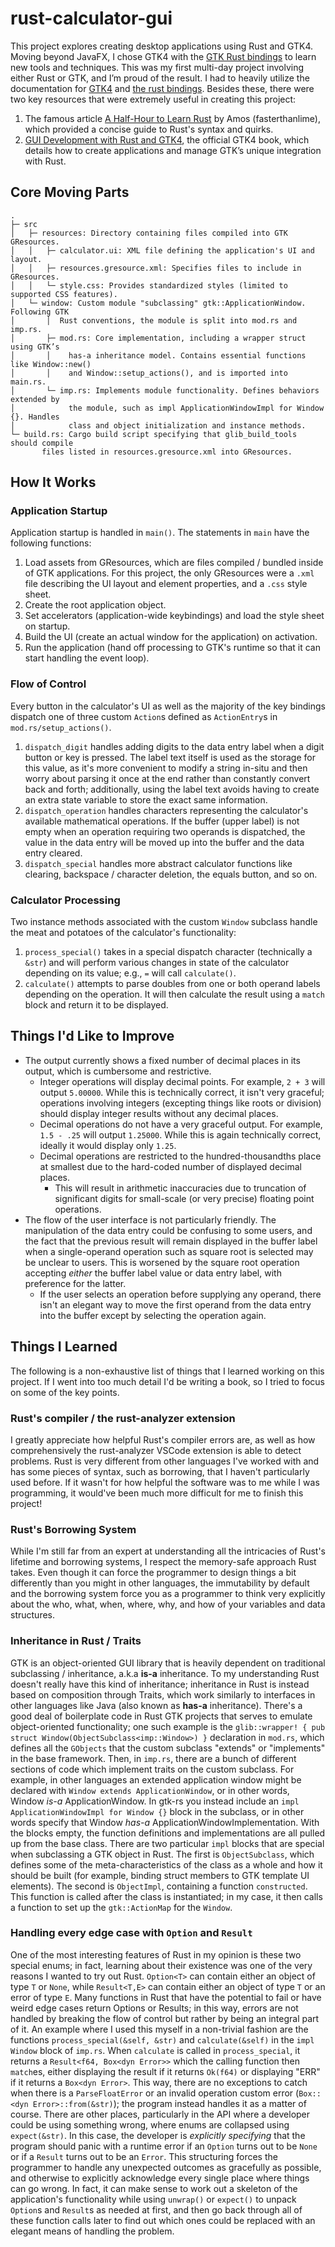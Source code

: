 # rust-calculator-gui

This project explores creating desktop applications using Rust and GTK4. Moving beyond JavaFX, I chose GTK4 with the [GTK Rust bindings](https://gtk-rs.org/) to learn new tools and techniques. This was my first multi-day project involving either Rust or GTK, and I’m proud of the result. I had to heavily utilize the documentation for [GTK4](https://docs.gtk.org/gtk4/getting_started.html) and [the rust bindings](https://docs.rs/gtk4/latest/gtk4/). Besides these, there were two key resources that were extremely useful in creating this project:
1. The famous article [A Half-Hour to Learn Rust](https://fasterthanli.me/articles/a-half-hour-to-learn-rust) by Amos (fasterthanlime), which provided a concise guide to Rust's syntax and quirks.
2. [GUI Development with Rust and GTK4](https://gtk-rs.org/gtk4-rs/git/book/introduction.html), the official GTK4 book, which details how to create applications and manage GTK’s unique integration with Rust.

## Core Moving Parts

```
.
├─ src
│   ├─ resources: Directory containing files compiled into GTK GResources.
│   │   ├─ calculator.ui: XML file defining the application's UI and layout.
│   │   ├─ resources.gresource.xml: Specifies files to include in GResources.
│   │   └─ style.css: Provides standardized styles (limited to supported CSS features).
│   └─ window: Custom module "subclassing" gtk::ApplicationWindow. Following GTK
│       │  Rust conventions, the module is split into mod.rs and imp.rs.
│       ├─ mod.rs: Core implementation, including a wrapper struct using GTK’s
│       │    has-a inheritance model. Contains essential functions like Window::new()
│       │    and Window::setup_actions(), and is imported into main.rs.
│       └─ imp.rs: Implements module functionality. Defines behaviors extended by
│            the module, such as impl ApplicationWindowImpl for Window {}. Handles
│            class and object initialization and instance methods.
└─ build.rs: Cargo build script specifying that glib_build_tools should compile
       files listed in resources.gresource.xml into GResources.

```
## How It Works
### Application Startup
Application startup is handled in `main()`. The statements in `main` have the following functions:
1. Load assets from GResources, which are files compiled / bundled inside of GTK applications. For this project, the only GResources were a `.xml` file describing the UI layout and element properties, and a `.css` style sheet.
2. Create the root application object.
3. Set accelerators (application-wide keybindings) and load the style sheet on startup.
4. Build the UI (create an actual window for the application) on activation.
5. Run the application (hand off processing to GTK's runtime so that it can start handling the event loop).
### Flow of Control
Every button in the calculator's UI as well as the majority of the key bindings dispatch one of three custom `Action`s defined as `ActionEntry`s in `mod.rs/setup_actions()`.
1. `dispatch_digit` handles adding digits to the data entry label when a digit button or key is pressed. The label text itself is used as the storage for this value, as it's more convenient to modify a string in-situ and then worry about parsing it once at the end rather than constantly convert back and forth; additionally, using the label text avoids having to create an extra state variable to store the exact same information.
2. `dispatch_operation` handles characters representing the calculator's available mathematical operations. If the buffer (upper label) is not empty when an operation requiring two operands is dispatched, the value in the data entry will be moved up into the buffer and the data entry cleared.
3. `dispatch_special` handles more abstract calculator functions like clearing, backspace / character deletion, the equals button, and so on.
### Calculator Processing
Two instance methods associated with the custom `Window` subclass handle the meat and potatoes of the calculator's functionality:
1. `process_special()` takes in a special dispatch character (technically a `&str`) and will perform various changes in state of the calculator depending on its value; e.g., `=` will call `calculate()`.
2. `calculate()` attempts to parse doubles from one or both operand labels depending on the operation. It will then calculate the result using a `match` block and return it to be displayed.

## Things I'd Like to Improve
- The output currently shows a fixed number of decimal places in its output, which is cumbersome and restrictive.
  - Integer operations will display decimal points. For example, `2 + 3` will output `5.00000`. While this is technically correct, it isn't very graceful; operations involving integers (excepting things like roots or division) should display integer results without any decimal places.
  - Decimal operations do not have a very graceful output. For example, `1.5 - .25` will output `1.25000`. While this is again technically correct, ideally it would display only `1.25`.
  - Decimal operations are restricted to the hundred-thousandths place at smallest due to the hard-coded number of displayed decimal places.
    - This will result in arithmetic inaccuracies due to truncation of significant digits for small-scale (or very precise) floating point operations.
- The flow of the user interface is not particularly friendly. The manipulation of the data entry could be confusing to some users, and the fact that the previous result will remain displayed in the buffer label when a single-operand operation such as square root is selected may be unclear to users. This is worsened by the square root operation accepting *either* the buffer label value or data entry label, with preference for the latter.
  - If the user selects an operation before supplying any operand, there isn't an elegant way to move the first operand from the data entry into the buffer except by selecting the operation again.

## Things I Learned
The following is a non-exhaustive list of things that I learned working on this project. If I went into too much detail I'd be writing a book, so I tried to focus on some of the key points.
### Rust's compiler / the rust-analyzer extension
I greatly appreciate how helpful Rust's compiler errors are, as well as how comprehensively the rust-analyzer VSCode extension is able to detect problems. Rust is very different from other languages I've worked with and has some pieces of syntax, such as borrowing, that I haven't particularly used before. If it wasn't for how helpful the software was to me while I was programming, it would've been much more difficult for me to finish this project!
### Rust's Borrowing System
While I'm still far from an expert at understanding all the intricacies of Rust's lifetime and borrowing systems, I respect the memory-safe approach Rust takes. Even though it can force the programmer to design things a bit differently than you might in other languages, the immutability by default and the borrowing system force you as a programmer to think very explicitly about the who, what, when, where, why, and how of your variables and data structures.
### Inheritance in Rust / Traits
GTK is an object-oriented GUI library that is heavily dependent on traditional subclassing / inheritance, a.k.a **is-a** inheritance. To my understanding Rust doesn't really have this kind of inheritance; inheritance in Rust is instead based on composition through Traits, which work similarly to interfaces in other languages like Java (also known as **has-a** inheritance). There's a good deal of boilerplate code in Rust GTK projects that serves to emulate object-oriented functionality; one such example is the `glib::wrapper! { pub struct Window(ObjectSubclass<imp::Window>) }` declaration in `mod.rs`, which defines all the `GObjects` that the custom subclass "extends" or "implements" in the base framework. Then, in `imp.rs`, there are a bunch of different sections of code which implement traits on the custom subclass. For example, in other languages an extended application window might be declared with `Window extends ApplicationWindow`, or in other words, Window *is-a* ApplicationWindow. In gtk-rs you instead include an `impl ApplicationWindowImpl for Window {}` block in the subclass, or in other words specify that Window *has-a* ApplicationWindowImplementation. With the blocks empty, the function definitions and implementations are all pulled up from the base class. There are two particular `impl` blocks that are special when subclassing a GTK object in Rust. The first is `ObjectSubclass`, which defines some of the meta-characteristics of the class as a whole and how it should be built (for example, binding struct members to GTK template UI elements). The second is `ObjectImpl`, containing a function `constructed`. This function is called after the class is instantiated; in my case, it then calls a function to set up the `gtk::ActionMap` for the `Window`.
### Handling every edge case with `Option` and `Result`
One of the most interesting features of Rust in my opinion is these two special enums; in fact, learning about their existence was one of the very reasons I wanted to try out Rust. `Option<T>` can contain either an object of type `T` or `None`, while `Result<T,E>` can contain either an object of type `T` or an error of type `E`. Many functions in Rust that have the potential to fail or have weird edge cases return Options or Results; in this way, errors are not handled by breaking the flow of control but rather by being an integral part of it. An example where I used this myself in a non-trivial fashion are the functions `process_special(&self, &str)` and `calculate(&self)` in the `impl Window` block of `imp.rs`. When `calculate` is called in `process_special`, it returns a `Result<f64, Box<dyn Error>>` which the calling function then `match`es, either displaying the result if it returns `Ok(f64)` or displaying "ERR" if it returns a `Box<dyn Error>`. This way, there are no exceptions to catch when there is a `ParseFloatError` or an invalid operation custom error (`Box::<dyn Error>::from(&str)`); the program instead handles it as a matter of course. There are other places, particularly in the API where a developer could be using something wrong, where enums are collapsed using `expect(&str)`. In this case, the developer is *explicitly specifying* that the program should panic with a runtime error if an `Option` turns out to be `None` or if a `Result` turns out to be an `Error`. This structuring forces the programmer to handle any unexpected outcomes as gracefully as possible, and otherwise to explicitly acknowledge every single place where things can go wrong. In fact, it can make sense to work out a skeleton of the application's functionality while using `unwrap()` or `expect()` to unpack `Option`s and `Result`s as needed at first, and then go back through all of these function calls later to find out which ones could be replaced with an elegant means of handling the problem.
